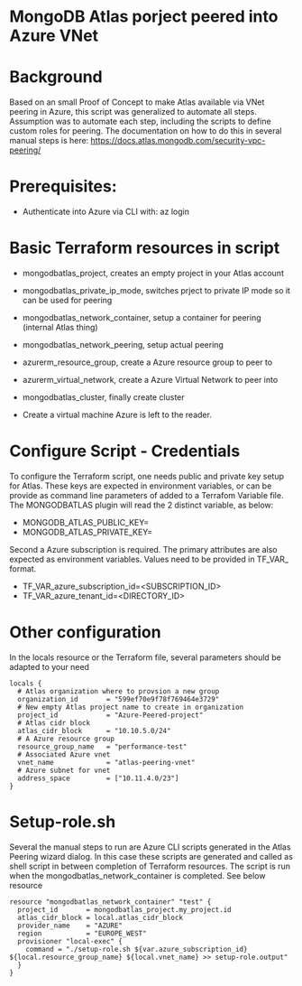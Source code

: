 # MongoDB Atlas porject peered into Azure VNet 

# Background
Based on an small Proof of Concept to make Atlas available via VNet peering in Azure, this script was generalized to automate all steps. Assumption was to automate each step, including the scripts to define custom roles for peering.  The documentation on how to do this in several manual steps is here: https://docs.atlas.mongodb.com/security-vpc-peering/

# Prerequisites:
* Authenticate into Azure via CLI with:  az login

# Basic Terraform resources in script
* mongodbatlas_project,  creates an empty project in your Atlas account
* mongodbatlas_private_ip_mode,  switches prject to private IP mode so it can be used for peering
* mongodbatlas_network_container,  setup a container for peering (internal Atlas thing)
* mongodbatlas_network_peering,  setup actual peering
* azurerm_resource_group, create a Azure resource group to peer to
* azurerm_virtual_network, create a Azure Virtual Network  to peer into
* mongodbatlas_cluster, finally create cluster 

* Create a virtual machine Azure is left to the reader.  


# Configure Script - Credentials

To configure the Terraform script, one needs public and private key setup for Atlas. 
These keys are expected in environment variables, or can be provide as command line 
parameters of added to a Terrafom Variable file. The MONGODBATLAS plugin will read
the 2 distinct variable, as below:

* MONGODB_ATLAS_PUBLIC_KEY=<PUBLICKEY>
* MONGODB_ATLAS_PRIVATE_KEY=<PRIVATEKEY>

Second a Azure subscription is required.  The primary attributes are also expected 
as environment variables. Values need to be provided in TF_VAR_ format.

* TF_VAR_azure_subscription_id=<SUBSCRIPTION_ID>
* TF_VAR_azure_tenant_id=<DIRECTORY_ID>

# Other configuration

In the locals resource or the Terraform file, several parameters should be adapted to your need
```
locals {
  # Atlas organization where to provsion a new group
  organization_id       = "599ef70e9f78f769464e3729"
  # New empty Atlas project name to create in organization
  project_id            = "Azure-Peered-project"  
  # Atlas cidr block 
  atlas_cidr_block      = "10.10.5.0/24"
  # A Azure resource group 
  resource_group_name   = "performance-test"
  # Associated Azure vnet
  vnet_name             = "atlas-peering-vnet"
  # Azure subnet for vnet
  address_space         = ["10.11.4.0/23"]
}
```

# Setup-role.sh

Several the manual steps to run are Azure CLI scripts generated in the Atlas Peering wizard dialog. In this case these scripts are generated and called as shell script in between completion of Terraform resources.  The script is run when the  mongodbatlas_network_container is completed.  See below resource

```
resource "mongodbatlas_network_container" "test" {
  project_id       = mongodbatlas_project.my_project.id
  atlas_cidr_block = local.atlas_cidr_block
  provider_name    = "AZURE"
  region           = "EUROPE_WEST"
  provisioner "local-exec" {
    command = "./setup-role.sh ${var.azure_subscription_id} ${local.resource_group_name} ${local.vnet_name} >> setup-role.output"
  }
}
```
 

